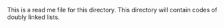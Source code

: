 This is a read me file for this directory. This directory will contain codes of doubly linked lists.
